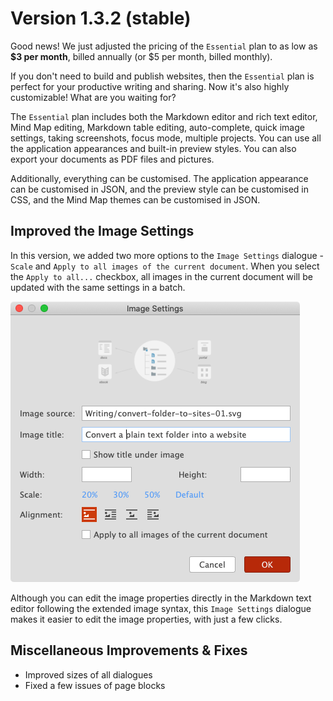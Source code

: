 ﻿# Version 1.3.2 (stable)

Good news! We just adjusted the pricing of the `Essential` plan to as low as **$3 per month**, billed annually (or $5 per month, billed monthly).

If you don't need to build and publish websites, then the `Essential` plan is perfect for your productive writing and sharing. Now it's also highly customizable! What are you waiting for?

The `Essential` plan includes both the Markdown editor and rich text editor, Mind Map editing, Markdown table editing, auto-complete, quick image settings, taking screenshots, focus mode, multiple projects. You can use all the application appearances and built-in preview styles. You can also export your documents as PDF files and pictures.

Additionally, everything can be customised. The application appearance can be customised in JSON, and the preview style can be customised in CSS, and the Mind Map themes can be customised in JSON.

## Improved the Image Settings

In this version,  we added two more options to the `Image Settings` dialogue - `Scale` and `Apply to all images of the current document`. When you select the `Apply to all...` checkbox, all images in the current document will be updated with the same settings in a batch.

![Image Settings Dialog](screen-1.3-image-settings-dialog.png)

Although you can edit the image properties directly in the Markdown text editor following the extended image syntax,
this `Image Settings` dialogue makes it easier to edit the image properties, with just a few clicks.

## Miscellaneous Improvements & Fixes

* Improved sizes of all dialogues
* Fixed a few issues of page blocks